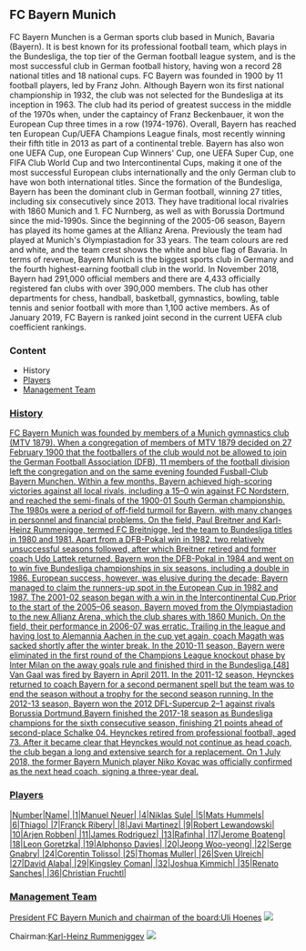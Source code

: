 ## FC Bayern Munich

FC Bayern Munchen is a German sports club based in Munich, Bavaria (Bayern). It is best known for its professional football team, which plays in the Bundesliga, the top tier of the German football league system, and is the most successful club in German football history, having won a record 28 national titles and 18 national cups.
FC Bayern was founded in 1900 by 11 football players, led by Franz John. Although Bayern won its first national championship in 1932, the club was not selected for the Bundesliga at its inception in 1963. The club had its period of greatest success in the middle of the 1970s when, under the captaincy of Franz Beckenbauer, it won the European Cup three times in a row (1974-1976). Overall, Bayern has reached ten European Cup/UEFA Champions League finals, most recently winning their fifth title in 2013 as part of a continental treble. Bayern has also won one UEFA Cup, one European Cup Winners' Cup, one UEFA Super Cup, one FIFA Club World Cup and two Intercontinental Cups, making it one of the most successful European clubs internationally and the only German club to have won both international titles. Since the formation of the Bundesliga, Bayern has been the dominant club in German football, winning 27 titles, including six consecutively since 2013. They have traditional local rivalries with 1860 Munich and 1. FC Nurnberg, as well as with Borussia Dortmund since the mid-1990s.
Since the beginning of the 2005-06 season, Bayern has played its home games at the Allianz Arena. Previously the team had played at Munich's Olympiastadion for 33 years. The team colours are red and white, and the team crest shows the white and blue flag of Bavaria. In terms of revenue, Bayern Munich is the biggest sports club in Germany and the fourth highest-earning football club in the world. In November 2018, Bayern had 291,000 official members and there are 4,433 officially registered fan clubs with over 390,000 members. The club has other departments for chess, handball, basketball, gymnastics, bowling, table tennis and senior football with more than 1,100 active members. As of January 2019, FC Bayern is ranked joint second in the current UEFA club coefficient rankings.

### Content
- History <a href=" ### History" >
- Players <a href=" ### Players" >
- Management Team <a href=" ### Management Team" >

### History <a href=" - History" >
FC Bayern Munich was founded by members of a Munich gymnastics club (MTV 1879). When a congregation of members of MTV 1879 decided on 27 February 1900 that the footballers of the club would not be allowed to join the German Football Association (DFB), 11 members of the football division left the congregation and on the same evening founded Fusball-Club Bayern Munchen. Within a few months, Bayern achieved high-scoring victories against all local rivals, including a 15–0 win against FC Nordstern, and reached the semi-finals of the 1900-01 South German championship.
The 1980s were a period of off-field turmoil for Bayern, with many changes in personnel and financial problems. On the field, Paul Breitner and Karl-Heinz Rummenigge, termed FC Breitnigge, led the team to Bundesliga titles in 1980 and 1981. Apart from a DFB-Pokal win in 1982, two relatively unsuccessful seasons followed, after which Breitner retired and former coach Udo Lattek returned. Bayern won the DFB-Pokal in 1984 and went on to win five Bundesliga championships in six seasons, including a double in 1986. European success, however, was elusive during the decade; Bayern managed to claim the runners-up spot in the European Cup in 1982 and 1987.
The 2001-02 season began with a win in the Intercontinental Cup.Prior to the start of the 2005–06 season, Bayern moved from the Olympiastadion to the new Allianz Arena, which the club shares with 1860 Munich. On the field, their performance in 2006-07 was erratic. Trailing in the league and having lost to Alemannia Aachen in the cup yet again, coach Magath was sacked shortly after the winter break.
In the 2010-11 season, Bayern were eliminated in the first round of the Champions League knockout phase by Inter Milan on the away goals rule and finished third in the Bundesliga.[48] Van Gaal was fired by Bayern in April 2011. In the 2011-12 season, Heynckes returned to coach Bayern for a second permanent spell but the team was to end the season without a trophy for the second season running. In the 2012-13 season, Bayern won the 2012 DFL-Supercup 2–1 against rivals Borussia Dortmund.Bayern finished the 2017-18 season as Bundesliga champions for the sixth consecutive season, finishing 21 points ahead of second-place Schalke 04. Heynckes retired from professional football, aged 73.
After it became clear that Heynckes would not continue as head coach, the club began a long and extensive search for a replacement. On 1 July 2018, the former Bayern Munich player Niko Kovac was officially confirmed as the next head coach, signing a three-year deal.

### Players <a href=" - Players" >
|Number|Name|
|1|Manuel Neuer|
|4|Niklas Sule|
|5|Mats Hummels|
|6|Thiago|
|7|Franck Ribery|
|8|Javi Martinez|
|9|Robert Lewandowski|
|10|Arjen Robben|
|11|James Rodriguez|
|13|Rafinha|
|17|Jerome Boateng|
|18|Leon Goretzka|
|19|Alphonso Davies|
|20|Jeong Woo-yeong|
|22|Serge Gnabry|
|24|Corentin Tolisso|
|25|Thomas Muller|
|26|Sven Ulreich|
|27|David Alaba|
|29|Kingsley Coman|
|32|Joshua Kimmich|
|35|Renato Sanches|
|36|Christian Fruchtl|


### Management Team <a href=" - Management Team" >
President FC Bayern Munich and chairman of the board:[Uli Hoenes](https://en.wikipedia.org/wiki/Uli_Hoene%C3%9F)
<img data-v-545549d3="" data-v-df0ebec6="" src="https://graph.baidu.com/resource/1043533440c9074c12ecd01553046379.jpg" class="graph-img-opacity">

Chairman:[Karl-Heinz Rummeniggev](https://en.wikipedia.org/wiki/Karl-Heinz_Rummenigge)
<img data-v-545549d3="" data-v-df0ebec6="" src="https://graph.baidu.com/resource/1017eb9383ff1f4e874f401553046405.jpg" class="graph-img-opacity">

